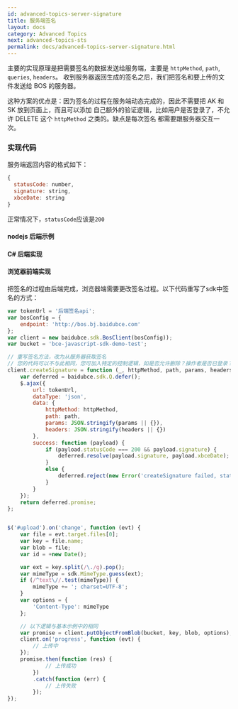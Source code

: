 ```yaml
---
id: advanced-topics-server-signature
title: 服务端签名
layout: docs
category: Advanced Topics
next: advanced-topics-sts
permalink: docs/advanced-topics-server-signature.html
---
```


主要的实现原理是把需要签名的数据发送给服务端，主要是 `httpMethod`, `path`, `queries`, `headers`。
收到服务器返回生成的签名之后，我们把签名和要上传的文件发送给 BOS 的服务器。

这种方案的优点是：因为签名的过程在服务端动态完成的，因此不需要把 AK 和 SK 放到页面上，而且可以添加
自己额外的验证逻辑，比如用户是否登录了，不允许 DELETE 这个 `httpMethod` 之类的。缺点是每次签名
都需要跟服务器交互一次。

### 实现代码

服务端返回内容的格式如下：

```js
{
  statusCode: number,
  signature: string,
  xbceDate: string
}
```

正常情况下，`statusCode`应该是`200`


#### nodejs 后端示例

<script src="https://gist.github.com/leeight/c7928d68aeef88c00f93.js"></script>

#### C# 后端实现

<script src="https://gist.github.com/leeight/2ff85e853c5472a4aa55.js"></script>

#### 浏览器前端实现

把签名的过程由后端完成，浏览器端需要更改签名过程。以下代码重写了sdk中签名的方式：

```js
var tokenUrl = '后端签名api';
var bosConfig = {
    endpoint: 'http://bos.bj.baidubce.com'
};
var client = new baidubce.sdk.BosClient(bosConfig));
var bucket = 'bce-javascript-sdk-demo-test';

// 重写签名方法，改为从服务器获取签名
// 您的代码可以不与此相同，您可加入特定的控制逻辑，如是否允许删除？操作者是否已登录？
client.createSignature = function (_, httpMethod, path, params, headers) {
    var deferred = baidubce.sdk.Q.defer();
    $.ajax({
        url: tokenUrl,
        dataType: 'json',
        data: {
            httpMethod: httpMethod,
            path: path,
            params: JSON.stringify(params || {}),
            headers: JSON.stringify(headers || {})
        },
        success: function (payload) {
            if (payload.statusCode === 200 && payload.signature) {
                deferred.resolve(payload.signature, payload.xbceDate);
            }
            else {
                deferred.reject(new Error('createSignature failed, statusCode = ' + payload.statusCode));
            }
        }
    });
    return deferred.promise;
};


$('#upload').on('change', function (evt) {
    var file = evt.target.files[0];
    var key = file.name;
    var blob = file;
    var id = +new Date();

    var ext = key.split(/\./g).pop();
    var mimeType = sdk.MimeType.guess(ext);
    if (/^text\//.test(mimeType)) {
        mimeType += '; charset=UTF-8';
    }
    var options = {
        'Content-Type': mimeType
    };

    // 以下逻辑与基本示例中的相同
    var promise = client.putObjectFromBlob(bucket, key, blob, options);
    client.on('progress', function (evt) {
        // 上传中
    });
    promise.then(function (res) {
            // 上传成功
        })
        .catch(function (err) {
            // 上传失败
        });
});
```
